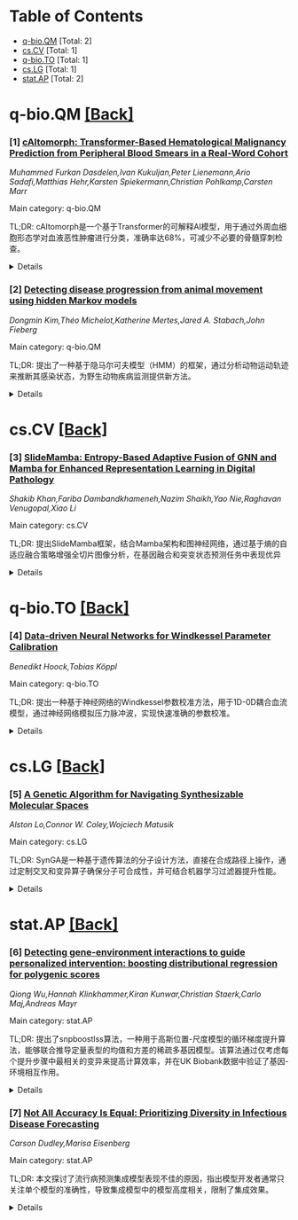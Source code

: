 <div id=toc></div>

# Table of Contents

- [q-bio.QM](#q-bio.QM) [Total: 2]
- [cs.CV](#cs.CV) [Total: 1]
- [q-bio.TO](#q-bio.TO) [Total: 1]
- [cs.LG](#cs.LG) [Total: 1]
- [stat.AP](#stat.AP) [Total: 2]


<div id='q-bio.QM'></div>

# q-bio.QM [[Back]](#toc)

### [1] [cAItomorph: Transformer-Based Hematological Malignancy Prediction from Peripheral Blood Smears in a Real-Word Cohort](https://arxiv.org/abs/2509.20402)
*Muhammed Furkan Dasdelen,Ivan Kukuljan,Peter Lienemann,Ario Sadafi,Matthias Hehr,Karsten Spiekermann,Christian Pohlkamp,Carsten Marr*

Main category: q-bio.QM

TL;DR: cAItomorph是一个基于Transformer的可解释AI模型，用于通过外周血细胞形态学对血液恶性肿瘤进行分类，准确率达68%，可减少不必要的骨髓穿刺检查。


<details>
  <summary>Details</summary>
Motivation: 外周血涂片是诊断血液肿瘤的重要工具，但由于肿瘤转化通常发生在骨髓中，可能不会在外周血中表现出可检测的异常，这带来了诊断挑战。

Method: 使用基于Transformer的AI模型，利用DinoBloom血液学基础模型，通过基于Transformer的架构将图像编码聚合成单个向量。数据包括6115名患者和495名健康对照的外周血单细胞图像。

Result: 在7种疾病分类中总体准确率为68±1%，急性白血病F1分数为74±2%，骨髓增殖性肿瘤为75±3%，无恶性肿瘤病例为82±3%。前2预测准确率提高到84±1%。

Conclusion: 该研究展示了AI辅助诊断在血液恶性肿瘤中的潜力，表明基于真实世界数据训练的模型可以提高诊断准确性并减少侵入性操作。

Abstract: Peripheral blood smears remain a cornerstone in the diagnosis of
hematological neoplasms, offering rapid and valuable insights that inform
subsequent diagnostic steps. However, since neoplastic transformations
typically arise in the bone marrow, they may not manifest as detectable
aberrations in peripheral blood, presenting a diagnostic challenge. In this
paper, we introduce cAItomorph, an explainable transformer-based AI model,
trained to classify hematological malignancies based on peripheral blood
cytomorphology. Our data comprises peripheral blood single-cell images from
6115 patients with diagnoses confirmed by cytomorphology, cytogenetics,
molecular genetics, and immunophenotyping from bone marrow samples, and 495
healthy controls, categorized into 22 detailed and 7 coarse classes. cAItomorph
leverages the DinoBloom hematology foundation model and aggregates image
encodings via a transformer-based architecture into a single vector. It
achieves an overall accuracy of 68$\pm$1% (mean$\pm$s.d., 5-fold
cross-validation) in 7-disease classification, with F1 scores of 74$\pm$2% for
acute leukemia, 75$\pm$3% for myeloproliferative neoplasms and 82$\pm$3% for no
malignancy cases. The overall accuracy increases to 84$\pm$1% in top-2
predictions. By analyzing multi-head attentions, we demonstrate clinically
relevant cell-level attentions and pixel-level heatmaps. Moreover, our model's
calibrated prediction probabilities reduced the false discovery rate from 13.8%
to 12% without missing any acute leukemia cases, thereby decreasing the number
of unnecessary bone marrow aspirations. Our code, test data, and model weights
are publicly available to ensure reproducibility. This study highlights the
potential of AI-assisted diagnostics in hematological malignancies,
illustrating how models trained on real-world data could enhance diagnostic
accuracy and reduce invasive procedures.

</details>


### [2] [Detecting disease progression from animal movement using hidden Markov models](https://arxiv.org/abs/2509.21132)
*Dongmin Kim,Théo Michelot,Katherine Mertes,Jared A. Stabach,John Fieberg*

Main category: q-bio.QM

TL;DR: 提出了一种基于隐马尔可夫模型（HMM）的框架，通过分析动物运动轨迹来推断其感染状态，为野生动物疾病监测提供新方法。


<details>
  <summary>Details</summary>
Motivation: 野生动物感染数据难以获取，但病原体感染会改变宿主运动行为，因此需要开发从运动数据推断感染状态的方法。

Method: 使用隐马尔可夫模型框架，将观察到的运动行为与未观察到的感染状态（如易感、感染、恢复、死亡）相关联，并引入流行病学约束条件。

Result: 约束HMM成功识别了与感染相关的运动减少，而无约束模型无法捕捉疾病进展；模拟显示约束HMM能准确分类感染状态。

Conclusion: 该框架为从运动数据检测感染提供了可转移的方法，可增强野生动物疾病监测、指导种群管理并改善对疾病动态的理解。

Abstract: Understanding disease dynamics is crucial for managing wildlife populations
and assessing spillover risk to domestic animals and humans, but infection data
on free-ranging animals are difficult to obtain. Because pathogen and parasite
infections can alter host movement, infection status may be inferred from
animal trajectories. We present a hidden Markov model (HMM) framework that
links observed movement behaviors to unobserved infection states, consistent
with epidemiological compartmental models (e.g., susceptible, infected,
recovered, dead). Using movement data from 84 reintroduced scimitar-horned oryx
(Oryx dammah), 38 confirmed dead in the field and 6 sampled for disease
testing, we demonstrate how HMMs can incorporate epidemiological structure
through (1) constrained transition probabilities (e.g., to preclude or allow
recovery), (2) covariate effects on transmission, and (3) hierarchically
structured HMMs (HHMMs) for multi-scale transitions. Comparing veterinary
diagnostic reports with model outputs, we found that HMMs with epidemiological
constraints successfully identified infection-associated reductions in
movement, whereas unconstrained models failed to capture disease progression.
Simulations further showed that constrained HMMs accurately classified
susceptible, infected, and recovered states. By illustrating flexible
formulations and a workflow for model selection, we provide a transferable
approach for detecting infection from movement data. This framework can enhance
wildlife disease surveillance, guide population management, and improve
understanding of disease dynamics.

</details>


<div id='cs.CV'></div>

# cs.CV [[Back]](#toc)

### [3] [SlideMamba: Entropy-Based Adaptive Fusion of GNN and Mamba for Enhanced Representation Learning in Digital Pathology](https://arxiv.org/abs/2509.21239)
*Shakib Khan,Fariba Dambandkhameneh,Nazim Shaikh,Yao Nie,Raghavan Venugopal,Xiao Li*

Main category: cs.CV

TL;DR: 提出SlideMamba框架，结合Mamba架构和图神经网络，通过基于熵的自适应融合策略增强全切片图像分析，在基因融合和突变状态预测任务中表现优异


<details>
  <summary>Details</summary>
Motivation: 计算病理学需要从全切片图像中提取有意义的表示来支持临床和生物学任务，现有方法在捕捉局部空间关系和长距离上下文依赖方面存在局限性

Method: 集成Mamba架构（擅长捕捉长距离全局依赖）和图神经网络（强调细粒度短距离空间交互），采用基于熵的置信度加权机制进行自适应融合

Result: 在基因融合和突变状态预测任务中，SlideMamba的PRAUC达到0.751±0.05，显著优于MIL、Trans-MIL、Mamba-only、GNN-only和GAT-Mamba等方法

Conclusion: 集成架构结合自适应融合策略显示出强大性能，在计算病理学的空间分辨预测建模任务中具有广阔应用前景

Abstract: Advances in computational pathology increasingly rely on extracting
meaningful representations from Whole Slide Images (WSIs) to support various
clinical and biological tasks. In this study, we propose a generalizable deep
learning framework that integrates the Mamba architecture with Graph Neural
Networks (GNNs) for enhanced WSI analysis. Our method is designed to capture
both local spatial relationships and long-range contextual dependencies,
offering a flexible architecture for digital pathology analysis. Mamba modules
excels in capturing long-range global dependencies, while GNNs emphasize
fine-grained short-range spatial interactions. To effectively combine these
complementary signals, we introduce an adaptive fusion strategy that uses an
entropy-based confidence weighting mechanism. This approach dynamically
balances contributions from both branches by assigning higher weight to the
branch with more confident (lower-entropy) predictions, depending on the
contextual importance of local versus global information for different
downstream tasks. We demonstrate the utility of our approach on a
representative task: predicting gene fusion and mutation status from WSIs. Our
framework, SlideMamba, achieves an area under the precision recall curve
(PRAUC) of 0.751 \pm 0.05, outperforming MIL (0.491 \pm 0.042), Trans-MIL (0.39
\pm 0.017), Mamba-only (0.664 \pm 0.063), GNN-only (0.748 \pm 0.091), and a
prior similar work GAT-Mamba (0.703 \pm 0.075). SlideMamba also achieves
competitive results across ROC AUC (0.738 \pm 0.055), sensitivity (0.662 \pm
0.083), and specificity (0.725 \pm 0.094). These results highlight the strength
of the integrated architecture, enhanced by the proposed entropy-based adaptive
fusion strategy, and suggest promising potential for application of
spatially-resolved predictive modeling tasks in computational pathology.

</details>


<div id='q-bio.TO'></div>

# q-bio.TO [[Back]](#toc)

### [4] [Data-driven Neural Networks for Windkessel Parameter Calibration](https://arxiv.org/abs/2509.21206)
*Benedikt Hoock,Tobias Köppl*

Main category: q-bio.TO

TL;DR: 提出一种基于神经网络的Windkessel参数校准方法，用于1D-0D耦合血流模型，通过神经网络模拟压力脉冲波，实现快速准确的参数校准。


<details>
  <summary>Details</summary>
Motivation: 解决Windkessel参数校准问题，特别是在测量位置不确定或数据受噪声影响的情况下，需要一种高效且鲁棒的校准方法。

Method: 设计数据驱动的神经网络，在左肱动脉模拟血压数据上训练，通过添加虚拟神经元并重新训练来校准WK参数。

Result: 神经网络能够以可忽略的误差和计算成本模拟整个模拟域的压力脉冲波，在不同场景下有效校准参数。

Conclusion: 该方法在各种场景下（包括测量位置未知和数据噪声）都能有效校准Windkessel参数，具有实用价值。

Abstract: In this work, we propose a novel method for calibrating Windkessel (WK)
parameters in a dimensionally reduced 1D-0D coupled blood flow model. To this
end, we design a data-driven neural network (NN)trained on simulated blood
pressures in the left brachial artery. Once trained, the NN emulates the
pressure pulse waves across the entire simulated domain, i.e., over time, space
and varying WK parameters, with negligible error and computational effort. To
calibrate the WK parameters on a measured pulse wave, the NN is extended by
dummy neurons and retrained only on these. The main objective of this work is
to assess the effectiveness of the method in various scenarios -- particularly,
when the exact measurement location is unknown or the data are affected by
noise.

</details>


<div id='cs.LG'></div>

# cs.LG [[Back]](#toc)

### [5] [A Genetic Algorithm for Navigating Synthesizable Molecular Spaces](https://arxiv.org/abs/2509.20719)
*Alston Lo,Connor W. Coley,Wojciech Matusik*

Main category: cs.LG

TL;DR: SynGA是一种基于遗传算法的分子设计方法，直接在合成路径上操作，通过定制交叉和变异算子确保分子可合成性，并可结合机器学习过滤器提升性能。


<details>
  <summary>Details</summary>
Motivation: 受遗传算法有效性和分子可合成性重要性的启发，开发一种能够直接在可合成分子空间中进行设计的算法。

Method: 使用定制交叉和变异算子的遗传算法，操作合成路径而非分子本身；结合机器学习构建块过滤器；开发SynGBO变体将SynGA集成到贝叶斯优化中。

Result: 在2D和3D目标的可合成类似物搜索和样本高效属性优化任务中表现出色，结合过滤器后达到最先进性能。

Conclusion: SynGA不仅可作为强大的独立基准，还可作为模块集成到更大的合成感知工作流程中，因其轻量级且天然保证可合成性。

Abstract: Inspired by the effectiveness of genetic algorithms and the importance of
synthesizability in molecular design, we present SynGA, a simple genetic
algorithm that operates directly over synthesis routes. Our method features
custom crossover and mutation operators that explicitly constrain it to
synthesizable molecular space. By modifying the fitness function, we
demonstrate the effectiveness of SynGA on a variety of design tasks, including
synthesizable analog search and sample-efficient property optimization, for
both 2D and 3D objectives. Furthermore, by coupling SynGA with a machine
learning-based filter that focuses the building block set, we boost SynGA to
state-of-the-art performance. For property optimization, this manifests as a
model-based variant SynGBO, which employs SynGA and block filtering in the
inner loop of Bayesian optimization. Since SynGA is lightweight and enforces
synthesizability by construction, our hope is that SynGA can not only serve as
a strong standalone baseline but also as a versatile module that can be
incorporated into larger synthesis-aware workflows in the future.

</details>


<div id='stat.AP'></div>

# stat.AP [[Back]](#toc)

### [6] [Detecting gene-environment interactions to guide personalized intervention: boosting distributional regression for polygenic scores](https://arxiv.org/abs/2509.20850)
*Qiong Wu,Hannah Klinkhammer,Kiran Kunwar,Christian Staerk,Carlo Maj,Andreas Mayr*

Main category: stat.AP

TL;DR: 提出了snpboostlss算法，一种用于高斯位置-尺度模型的循环梯度提升算法，能够联合推导定量表型的均值和方差的稀疏多基因模型。该算法通过仅考虑每个提升步骤中最相关的变异来提高计算效率，并在UK Biobank数据中验证了基因-环境相互作用。


<details>
  <summary>Details</summary>
Motivation: 当前的多基因风险评分方法主要关注表型的均值建模，而忽略了方差。然而，与表型方差相关的遗传变异可以为基因-环境相互作用研究提供重要见解。

Method: snpboostlss算法采用循环梯度提升方法，针对高斯位置-尺度模型，在高维大规模基因型数据中仅考虑每个提升步骤中最相关的变异批次，以提高计算效率。

Result: 在UK Biobank队列中应用该算法，验证了statins治疗与多基因风险评分在表型方差上的相互作用。对于BMI，新构建的方差多基因风险评分与体力活动和久坐行为显示出显著相互作用。

Conclusion: snpboostlss推导的表型方差多基因风险评分有潜力识别那些可能从环境变化（如医疗干预和生活方式改变）中获益更多的个体。

Abstract: Polygenic risk scores can be used to model the individual genetic liability
for human traits. Current methods primarily focus on modeling the mean of a
phenotype neglecting the variance. However, genetic variants associated with
phenotypic variance can provide important insights to gene-environment
interaction studies. To overcome this, we propose snpboostlss, a cyclical
gradient boosting algorithm for a Gaussian location-scale model to jointly
derive sparse polygenic models for both the mean and the variance of a
quantitative phenotype. To improve computational efficiency on high-dimensional
and large-scale genotype data (large n and large p), we only consider a batch
of most relevant variants in each boosting step. We investigate the effect of
statins therapy (the environmental factor) on low-density lipoprotein in the UK
Biobank cohort using the new snpboostlss algorithm. We are able to verify the
interaction between statins usage and the polygenic risk scores for phenotypic
variance in both cross sectional and longitudinal analyses. Particularly,
following the spirit of target trial emulation, we observe that the treatment
effect of statins is more substantial in people with higher polygenic risk
scores for phenotypic variance, indicating gene-environment interaction. When
applying to body mass index, the newly constructed polygenic risk scores for
variance show significant interaction with physical activity and sedentary
behavior. Therefore, the polygenic risk scores for phenotypic variance derived
by snpboostlss have potential to identify individuals that could benefit more
from environmental changes (e.g. medical intervention and lifestyle changes).

</details>


### [7] [Not All Accuracy Is Equal: Prioritizing Diversity in Infectious Disease Forecasting](https://arxiv.org/abs/2509.21191)
*Carson Dudley,Marisa Eisenberg*

Main category: stat.AP

TL;DR: 本文探讨了流行病预测集成模型表现不佳的原因，指出模型开发者通常只关注单个模型的准确性，导致集成模型中的模型高度相关，限制了集成效果。


<details>
  <summary>Details</summary>
Motivation: 尽管集成预测已成为大规模疾病响应的基石，但实际应用中集成模型的性能提升有限（如CDC的COVID-19预测集成仅比最佳单模型高1%），需要探究集成模型为何表现不佳。

Method: 通过分析现有集成预测实践，指出问题根源在于模型开发者过度关注单模型准确性，而忽略了模型间的互补性，导致集成模型中的模型误差高度相关。

Result: 发现当前流行病预测集成模型由于模型间高度相关性，无法充分发挥集成优势，仅带来边际收益。

Conclusion: 建议模型开发者和集成构建者应优先考虑提供互补信息的模型，而非单纯追求模型数量，以构建真正多样化的集成模型，提高预测的稳健性和实用性。

Abstract: Ensemble forecasts have become a cornerstone of large-scale disease response,
underpinning decision making at agencies such as the US Centers for Disease
Control and Prevention (CDC). Their growing use reflects the goal of combining
multiple models to improve accuracy and stability versus using a single model.
However, recent experience shows these benefits are not guaranteed. During the
COVID-19 pandemic, the CDC's multi-model forecasting ensemble outperformed the
best single model by only 1%, and CDC flu forecasting ensembles have often
ranked below multiple individual models.
  This raises a key question: why are ensembles underperforming? We posit that
a central reason is that both model developers and ensemble builders typically
focus on stand-alone accuracy. Models are fit to minimize their own forecasting
error, and ensembles are often weighted according to those same scores.
However, most epidemic forecasts are built from a small set of approaches and
trained on the same surveillance data, leading to highly correlated errors.
This redundancy limits the benefit of ensembling and may explain why large
ensembles sometimes deliver only marginal gains.
  To realize the potential of ensembles, both modelers and ensemblers should
prioritize models that contribute complementary information rather than
replicating existing approaches. Ensembles built with this principle in mind
move beyond size for its own sake toward true diversity, producing forecasts
that are more robust and more valuable for epidemic preparedness and response.

</details>
